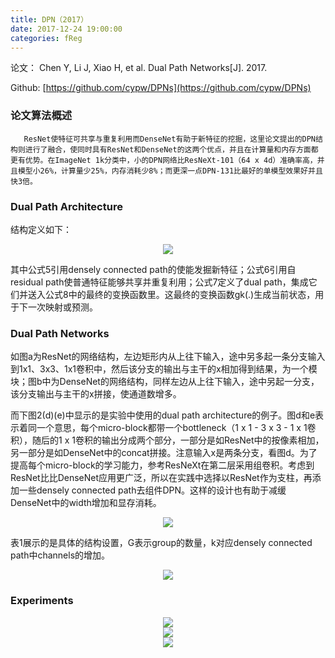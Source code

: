 ```yaml
---
title: DPN（2017）
date: 2017-12-24 19:00:00
categories: fReg
---
```


<script type="text/javascript" src="http://cdn.mathjax.org/mathjax/latest/MathJax.js?config=default"></script>

论文： Chen Y, Li J, Xiao H, et al. Dual Path Networks[J]. 2017.

Github: [https://github.com/cypw/DPNs](https://github.com/cypw/DPNs)

### 论文算法概述

       ResNet使特征可共享与重复利用而DenseNet有助于新特征的挖掘，这里论文提出的DPN结构则进行了融合，使同时具有ResNet和DenseNet的这两个优点，并且在计算量和内存方面都更有优势。在ImageNet 1k分类中，小的DPN网络比ResNeXt-101（64 x 4d）准确率高，并且模型小26%，计算量少25%，内存消耗少8%；而更深一点DPN-131比最好的单模型效果好并且快3倍。
	   
### Dual Path Architecture

   结构定义如下：
   
<center><img src="{{ site.baseurl }}/images/pdReg/dpn1.png"></center>

   其中公式5引用densely connected path的使能发掘新特征；公式6引用自residual path使普通特征能够共享并重复利用；公式7定义了dual path，集成它们并送入公式8中的最终的变换函数里。这最终的变换函数gk(.)生成当前状态，用于下一次映射或预测。
   
### Dual Path Networks

   如图a为ResNet的网络结构，左边矩形内从上往下输入，途中另多起一条分支输入到1x1、3x3、1x1卷积中，然后该分支的输出与主干的x相加得到结果，为一个模块；图b中为DenseNet的网络结构，同样左边从上往下输入，途中另起一分支，该分支输出与主干的x拼接，使通道数增多。

   而下图2(d)(e)中显示的是实验中使用的dual path architecture的例子。图d和e表示着同一个意思，每个micro-block都带一个bottleneck（1 x 1 - 3 x 3 - 1 x 1卷积），随后的1 x 1卷积的输出分成两个部分，一部分是如ResNet中的按像素相加，另一部分是如DenseNet中的concat拼接。注意输入x是两条分支，看图d。为了提高每个micro-block的学习能力，参考ResNeXt在第二层采用组卷积。考虑到ResNet比比DenseNet应用更广泛，所以在实践中选择以ResNet作为支柱，再添加一些densely connected path去组件DPN。这样的设计也有助于减缓DenseNet中的width增加和显存消耗。

<center><img src="{{ site.baseurl }}/images/pdReg/dpn2.png"></center>

   表1展示的是具体的结构设置，G表示group的数量，k对应densely connected path中channels的增加。
   
<center><img src="{{ site.baseurl }}/images/pdReg/dpn3.png"></center> 
   
### Experiments

<center><img src="{{ site.baseurl }}/images/pdReg/dpn4.png"></center>

<center><img src="{{ site.baseurl }}/images/pdReg/dpn5.png"></center>

<center><img src="{{ site.baseurl }}/images/pdReg/dpn6.png"></center>

